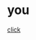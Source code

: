 # you
[click](https://cdn.discordapp.com/attachments/874303640469393479/901128464529227836/sniper_laughevil01.mp3)
